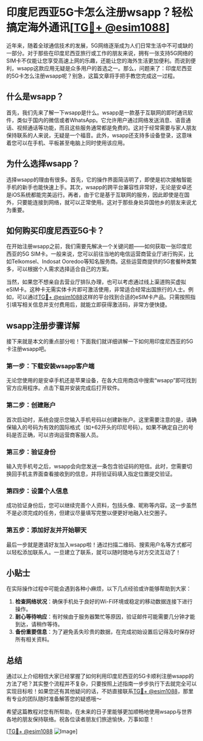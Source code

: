 # 印度尼西亚5G卡怎么注册wsapp？轻松搞定海外通讯[[TG💪+ @esim1088](https://t.me/s/esim1088)]

近年来，随着全球通信技术的发展，5G网络逐渐成为人们日常生活中不可或缺的一部分。对于那些在印度尼西亚旅行或工作的朋友来说，拥有一张支持5G网络的SIM卡不仅能让您享受高速上网的乐趣，还能让您的海外生活更加便利。而说到便利，wsapp这款应用无疑是众多用户的首选之一。那么，问题来了：印度尼西亚的5G卡怎么注册wsapp呢？别急，这篇文章将手把手教您完成这一过程。

## 什么是wsapp？

首先，我们先来了解一下wsapp是什么。wsapp是一款基于互联网的即时通讯软件，类似于国内的微信或者WhatsApp。它允许用户通过网络发送消息、语音通话、视频通话等功能，而且这些服务通常都是免费的。这对于经常需要与家人朋友保持联系的人来说，无疑是一个福音。此外，wsapp还支持多设备登录，这意味着您可以在手机、平板甚至电脑上同时使用该应用。

## 为什么选择wsapp？

选择wsapp的理由有很多。首先，它的操作界面简洁明了，即使是初次接触智能手机的新手也能快速上手。其次，wsapp的跨平台兼容性非常好，无论是安卓还是iOS系统都能完美运行。再者，由于它是基于互联网的服务，因此即使是在国外，只要能连接到网络，就可以正常使用。这对于那些身处异国他乡的朋友来说尤为重要。

## 如何购买印度尼西亚5G卡？

在开始注册wsapp之前，我们需要先解决一个关键问题——如何获取一张印度尼西亚的5G SIM卡。一般来说，您可以前往当地的电信运营商营业厅进行购买，比如Telkomsel、Indosat Ooredoo等知名服务商。这些运营商提供的5G套餐种类繁多，可以根据个人需求选择适合自己的方案。

当然，如果您不想亲自去营业厅排队办理，也可以考虑通过线上渠道购买虚拟eSIM卡。这种卡无需实体卡片即可激活使用，非常适合经常出国旅行的人士。例如，可以通过[TG💪+ @esim1088](https://t.me/s/esim1088)这样的平台找到合适的eSIM卡产品。只需按照指引填写相关信息并支付费用后，就能立即获得激活码，非常方便快捷。

## wsapp注册步骤详解

接下来就是本文的重点部分啦！下面我们就详细讲解一下如何用印度尼西亚的5G卡注册wsapp吧。

### 第一步：下载安装wsapp客户端

无论您使用的是安卓手机还是苹果设备，在各大应用商店中搜索“wsapp”即可找到官方应用程序。点击下载并安装完成后打开软件。

### 第二步：创建账户

首次启动时，系统会提示您输入手机号码以创建新账户。这里需要注意的是，请确保输入的号码为有效的国际格式（如+62开头的印尼号码）。如果不确定自己的号码是否正确，可以咨询运营商客服人员。

### 第三步：验证身份

输入完手机号之后，wsapp会向您发送一条包含验证码的短信。此时，您需要切换回手机主界面查看接收到的信息，并将验证码填入指定位置提交验证。

### 第四步：设置个人信息

成功验证身份后，您可以继续完善个人资料，包括头像、昵称等内容。这一步虽然不是必须完成的任务，但建议尽量填写完整以便更好地融入社交圈子。

### 第五步：添加好友并开始聊天

最后一步就是邀请好友加入wsapp啦！通过扫描二维码、搜索用户名等方式都可以轻松添加联系人。一旦建立了联系，就可以随时随地与对方交流互动了！

## 小贴士

在实际操作过程中可能会遇到各种小麻烦，以下几点经验或许能够帮助到大家：

1. **检查网络状况**：确保手机处于良好的Wi-Fi环境或稳定的移动数据连接下进行操作。
2. **耐心等待响应**：有时候由于服务器繁忙等原因，验证邮件可能需要几分钟才能到达，请稍作等待。
3. **备份重要信息**：为了避免丢失珍贵的数据，在完成初始设置后记得及时保存好所有相关资料。

## 总结

通过以上介绍相信大家已经掌握了如何利用印度尼西亚的5G卡顺利注册wsapp的方法了吧？其实整个流程并不复杂，只要按照上述指南一步步执行下去就完全可以实现目标啦！如果您还有其他疑问的话，不妨直接联系[TG💪+ @esim1088](https://t.me/s/esim1088)，那里有专业的团队随时准备解答您的疑惑哦～

希望这篇教程对您有所帮助，在未来的日子里能够更加顺畅地使用wsapp与世界各地的朋友保持联络。祝各位读者朋友们旅途愉快，万事如意！

[[TG💪+ @esim1088](https://t.me/s/esim1088) ![Image](https://i.postimg.cc/4NQfJmqS/Snipaste-2025-05-13-00-14-12.png)]
